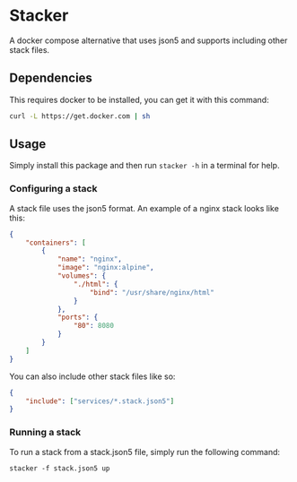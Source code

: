 # Stacker

A docker compose alternative that uses json5 and supports including other stack files.

## Dependencies

This requires docker to be installed, you can get it with this command:

```bash
curl -L https://get.docker.com | sh
```

## Usage

Simply install this package and then run `stacker -h` in a terminal for help.

### Configuring a stack

A stack file uses the json5 format. An example of a nginx stack looks like this:

```json
{
    "containers": [
        {
            "name": "nginx",
            "image": "nginx:alpine",
            "volumes": {
                "./html": {
                    "bind": "/usr/share/nginx/html"
                }
            },
            "ports": {
                "80": 8080
            }
        }
    ]
}
```

You can also include other stack files like so:

```json
{
    "include": ["services/*.stack.json5"]
}
```

### Running a stack

To run a stack from a stack.json5 file, simply run the following command:

`stacker -f stack.json5 up`
